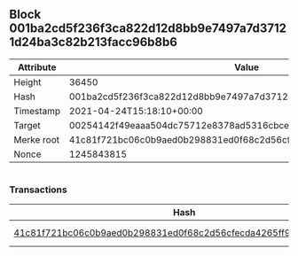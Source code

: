 ## Block 001ba2cd5f236f3ca822d12d8bb9e7497a7d37121d24ba3c82b213facc96b8b6

Attribute | Value
--- | ---
Height | 36450
Hash | 001ba2cd5f236f3ca822d12d8bb9e7497a7d37121d24ba3c82b213facc96b8b6
Timestamp | 2021-04-24T15:18:10+00:00
Target | 00254142f49eaaa504dc75712e8378ad5316cbcead634704b3734b6271167cc4
Merke root | 41c81f721bc06c0b9aed0b298831ed0f68c2d56cfecda4265ff9c1424c9c07f9
Nonce | 1245843815

```

```

### Transactions

Hash | Amount
--- | ---
[41c81f721bc06c0b9aed0b298831ed0f68c2d56cfecda4265ff9c1424c9c07f9](41c81f721bc06c0b9aed0b298831ed0f68c2d56cfecda4265ff9c1424c9c07f9.md) | 10.00000000 SKEPTI 
